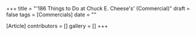 +++
title = "'186 Things to Do at Chuck E. Cheese's' (Commercial)"
draft = false
tags = [Commercials]
date = ""

[Article]
contributors = []
gallery = []
+++